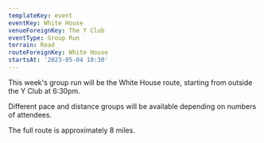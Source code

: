 ```yaml
---
templateKey: event
eventKey: White House
venueForeignKey: The Y Club
eventType: Group Run
terrain: Road
routeForeignKey: White House
startsAt: '2023-05-04 18:30'
---
```

This week's group run will be the White House route,
starting from outside the Y Club at 6:30pm.

Different pace and distance groups will be available depending on 
numbers of attendees.

The full route is approximately 8 miles.
